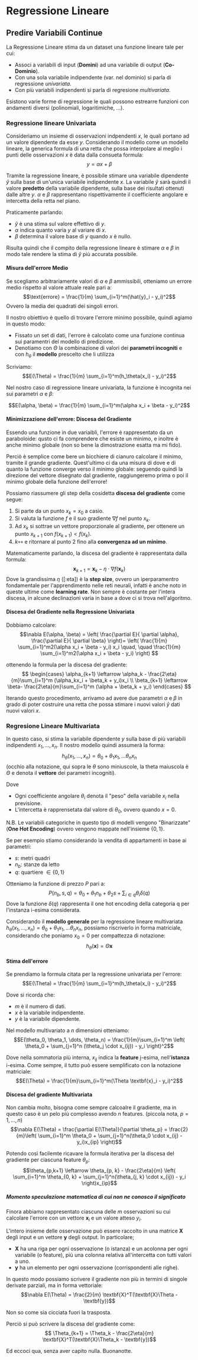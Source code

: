 # Regressione Lineare

## Predire Variabili Continue
La Regressione Lineare stima da un dataset una funzione lineare tale per cui:
- Associ a variabili di input (**Domini**) ad una variabile di output (**Co-Dominio**).
- Con una sola variabile indipendente (var. nel dominio) si parla di regressione *univariata*.
- Con più variabili indipendenti si parla di regresione *multivariata*.

Esistono varie forme di regressione le quali possono estrearre funzioni con andamenti diversi (polinomiali, logaritimiche, ...).

### Regressione lineare Univariata
Consideriamo un insieme di osservazioni indpendenti $x$, le quali portano ad un valore dipendente da esse $y$. Considerando il modello come un modello lineare, la generica formula di una retta che possa interpolare al meglio i punti delle osservazioni $x$ è data dalla consueta formula:
$$y = \alpha x + \beta$$

Tramite la regressione lineare, è possibile stimare una variabile dipendente $\hat{y}$ sulla base di un'unica variabile indipendente $x$. La variabile $\hat{y}$ sarà quindi il valore **predetto** della variabile dipendente, sulla base dei risultati ottenuti dalle altre $y$. $\alpha$ e $\beta$ rappresentano rispettivamente il coefficiente angolare e intercetta della retta nel piano.

Praticamente parlando:
- $\hat{y}$ è una stima sul valore effettivo di $y$.
- $\alpha$ indica quanto varia $y$ al variare di $x$.
- $\beta$ determina il valore base di $y$ quando $x$ è nullo.

Risulta quindi che il compito della regressione lineare è stimare $\alpha$ e $\beta$ in modo tale rendere la stima di $\hat{y}$ più accurata possibile.

#### Misura dell'errore Medio
Se scegliamo arbitrariamente valori di $\alpha$ e $\beta$ ammissibili, otteniamo un errore medio rispetto al valore attuale reale pari a:
$$\text{errore} = \frac{1}{m} \sum_{i=1}^m(\hat{y}_i - y_i)^2$$
Ovvero la media dei quadrati dei singoli errori.

Il nostro obiettivo è quello di trovare l'errore minimo possibile, quindi agiamo in questo modo:
- Fissato un set di dati, l'errore è calcolato come una funzione continua sui paramentri del modello di predizione.
- Denotiamo con $\Theta$ la combinazione di valori dei **parametri incogniti** e con $h_{\theta}$ il **modello** prescelto che li utilizza

Scriviamo:
$$E(\Theta) = \frac{1}{m} \sum_{i=1}^m(h_\theta(x_i) - y_i)^2$$

Nel nostro caso di regressione lineare univariata, la funzione è incognita nei sui parametri $\alpha$ e $\beta$:


$$E(\alpha, \beta) = \frac{1}{m} \sum_{i=1}^m(\alpha x_i + \beta - y_i)^2$$

#### Minimizzazione dell'errore: Discesa del Gradiente
Essendo una funzione in due variaibli, l'errore è rappresentato da un paraboloide: qusto ci fa comprendere che esiste un minimo, e inoltre è anche minimo globale (non so bene la dimostrazione esatta ma mi fido).

Perciò è semplice come bere un bicchiere di cianuro calcolare il minimo, tramite il grande gradiente. Quest'ultimo ci da una misura di dove e di quanto la funzione converge verso il minimo globale: seguendo quindi la direzione del vettore disegnato dal gradiente, raggiungeremo prima o poi il minimo globale della funzione dell'errore!

Possiamo riassumere gli step della cosidetta **discesa del gradiente** come segue:
1. Si parte da un punto $x_k = x_0$ a casio.
2. Si valuta la funzione $f$ e il suo gradiente $\nabla f$ nel punto $x_k$.
3. Ad $x_k$ si sottrae un vettore proporzionale al gradiente, per ottenere un punto $x_{k+1}$ con $f(x_{k+1}) < f(x_k)$.
4. $k\texttt{++}$ e ritornare al punto 2 fino alla **convergenza ad un minimo**.

Matematicamente parlando, la discesa del gradiente è rappresentata dalla formula:
$$\textbf{x}_{k+1} = \textbf{x}_k - \eta \cdot \nabla f(\textbf{x}_k)$$
Dove la grandissima $\eta$ ([:eta]) è la **step size**, ovvero un iperparamentro fondamentale per l'apprendimento nelle reti neurali, infatti è anche noto in queste ultime come **learning rate**. Non sempre è costante per l'intera discesa, in alcune declinazioni varia in base a dove ci si trova nell'algoritmo.

#### Discesa del Gradiente nella Regressione Univariata
Dobbiamo calcolare:
$$\nabla E(\alpha, \beta) = 
\left( 
    \frac{\partial E}{ \partial \alpha},
    \frac{\partial E}{ \partial \beta} 
\right)=
\left(
    \frac{1}{m} \sum_{i=1}^m2(\alpha x_i + \beta - y_i) x_i \quad, \quad
    \frac{1}{m} \sum_{i=1}^m2(\alpha x_i + \beta - y_i)
\right)
$$

ottenendo la formula per la discesa del gradiente:
$$
\begin{cases}
    \alpha_{k+1} \leftarrow \alpha_k - \frac{2\eta}{m}\sum_{i=1}^m (\alpha_kx_i + \beta_k + y_i)x_i \\
    \beta_{k+1} \leftarrow \beta- \frac{2\eta}{m}\sum_{i=1}^m (\alpha + \beta_k + y_i)
\end{cases}
$$

Iterando questo procedimento, arrivamo ad avere due parametri $\alpha$ e $\beta$  in grado di poter costruire una retta che possa stimare i nuovi valori $\hat{y}$ dati nuovi valori $x$.

### Regresione Lineare Multivariata
In questo caso, si stima la variabile dipendente $y$ sulla base di più variabili indipendenti $x_1, \dots, x_n$.
Il nostro modello quindi assumerà la forma:
$$h_\theta(x_1,\dots, x_n) = \theta_0 + \theta_1x_1, \dots \theta_n x_n$$
(occhio alla notazione, qui sopra le $\theta$ sono miniuscole, la theta maiuscola è $\Theta$ e denota il **vettore** dei parametri incogniti).

Dove 
- Ogni coefficiente angolare $\theta_i$ denota il "peso" della variabile $x_i$ nella previsione.
- L'intercetta è rapprensetata dal valore di $\theta_0$, ovvero quando $x=0$.

N.B. Le variabili categoriche in questo tipo di modelli vengono "Binarizzate" (**One Hot Encoding**) ovvero vengono mappate nell'insieme $\{0,1\}$.

Se per esempio stiamo considerando la vendita di appartamenti in base ai parametri:
- $s$: metri quadri
- $n_b$: stanze da letto
- $q$: quartiere $\in \{0,1\}$

Otteniamo la funzione di prezzo $P$ pari a:
$$P(n_b, s, q) = \theta_0 + \theta_1 n_b + \theta_2 s + \sum_{i\in q} \theta_i \delta(q)$$
Dove la funzione $\delta(q)$ rappresenta il one hot encoding della categoria q per l'instanza i-esima considerata.

Considerando il **modello generale** per la regressione lineare multivariata  $h_\theta(x_1,\dots, x_n) = \theta_0 + \theta_1x_1, \dots \theta_n x_n$, possiamo riscriverlo in forma matriciale, considerando che poniamo $x_0 = 0$ per compattezza di notazione:
$$h_\theta(\textbf{x}) = \Theta\textbf{x}$$

#### Stima dell'errore
Se prendiamo la formula citata per la regressione univariata per l'errore:
$$E(\Theta) = \frac{1}{m} \sum_{i=1}^m(h_\theta(x_i) - y_i)^2$$

Dove si ricorda che:
- $m$ è il numero di dati.
- $x$ è la variabile indipendente.
- $y$ è la variabile dipendente.

Nel modello multivariato a $n$ dimensioni otteniamo:
$$E(\theta_0, \theta_1, \dots, \theta_n) = \frac{1}{m}\sum_{i=1}^m
\left(
    \theta_0 + \sum_{j=1}^n (\theta_j \cdot x_{ij}) - y_i
\right)^2$$

Dove nella sommatoria più interna, $x_{ij}$ indica la **feature** j-esima, nell'**istanza** i-esima.
Come sempre, il tutto può essere semplificato con la notazione matriciale:
$$E(\Theta) = \frac{1}{m}\sum_{i=1}^m(\Theta \textbf{x}_i - y_i)^2$$

#### Discesa del gradiente Multivariata
Non cambia molto, bisogna come sempre calcoalre il gradiente, ma in questo caso è un pelo più complesso avendo $n$ features. (piccola nota, $p=1,\dots, n$)
$$\nabla E(\Theta) = \frac{\partial E(\Theta)}{\partial \theta_p} 
= \frac{2}{m}\left(
    \sum_{i=1}^m \theta_0 + \sum_{j=1}^n(\theta_0 \cdot x_{ij} - y_i)x_{ip}
\right)$$

Potendo così facilemte ricavare la formula iterativa per la discesa del gradiente per ciascuna feature $\theta_p$:
$$\theta_{p,k+1} \leftarrow \theta_{p, k} - \frac{2\eta}{m}
\left(
    \sum_{i=1}^m \theta_{0, k} + \sum_{j=1}^n(\theta_{j, k} \cdot x_{ij}) - y_i
\right)x_{ip}$$

##### Momento speculazione matematica di cui non ne conosco il significato
Finora abbiamo rappresentato ciascuna delle $m$ osservazioni su cui calcolare l'errore con un vettore $\textbf{x}_i$ e un valore atteso $y_i$.

L'intero insieme delle osservazione può essere raccolto in una matrice $\textbf{X}$ degli input e un vettore $\textbf{y}$ degli output. In particolare;
- $\textbf{X}$ ha una riga per ogni osservazione (o istanza) e un acolonna per ogni variabile (o feature), più una colonna relativa all'intercetta con tutti valori a uno.
- $\textbf{y}$ ha un elemento per ogni osservazione (corrispondenti alle righe).

In questo modo possiamo scrivere il gradiente non più in termini di singole derivate parziali, ma in forma vettoriale:
$$\nabla E(\Theta) = \frac{2}{m} \textbf{X}^T(\textbf{X}\Theta - \textbf{y})$$

Non so come sia cicciata fuori la trasposta.

Perciò si può scrivere la discesa del gradiente come:
$$
\Theta_{k+1} =
\Theta_k - 
\frac{2\eta}{m}
\textbf{X}^T(\textbf{X}\Theta_k - \textbf{y})$$

Ed eccoci qua, senza aver capito nulla. Buonanotte.